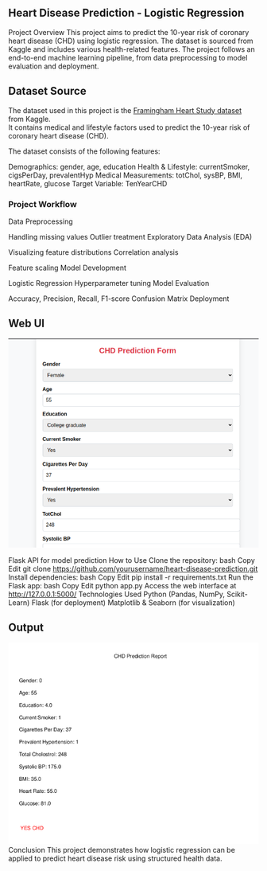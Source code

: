 ## Heart Disease Prediction - Logistic Regression
Project Overview
This project aims to predict the 10-year risk of coronary heart disease (CHD) using logistic regression. The dataset is sourced from Kaggle and includes various health-related features. The project follows an end-to-end machine learning pipeline, from data preprocessing to model evaluation and deployment.


## Dataset Source  
The dataset used in this project is the [Framingham Heart Study dataset](https://www.kaggle.com/amanajmera1/framingham-heart-study-dataset/data) from Kaggle.  
It contains medical and lifestyle factors used to predict the 10-year risk of coronary heart disease (CHD).  

The dataset consists of the following features:

Demographics: gender, age, education
Health & Lifestyle: currentSmoker, cigsPerDay, prevalentHyp
Medical Measurements: totChol, sysBP, BMI, heartRate, glucose
Target Variable: TenYearCHD

### Project Workflow
Data Preprocessing

Handling missing values
Outlier treatment
Exploratory Data Analysis (EDA)

Visualizing feature distributions
Correlation analysis

Feature scaling
Model Development

Logistic Regression
Hyperparameter tuning
Model Evaluation

Accuracy, Precision, Recall, F1-score
Confusion Matrix
Deployment

## Web UI
![web-ui](notebook/images/web.png)

Flask API for model prediction
How to Use
Clone the repository:
bash
Copy
Edit
git clone https://github.com/yourusername/heart-disease-prediction.git
Install dependencies:
bash
Copy
Edit
pip install -r requirements.txt
Run the Flask app:
bash
Copy
Edit
python app.py
Access the web interface at http://127.0.0.1:5000/
Technologies Used
Python (Pandas, NumPy, Scikit-Learn)
Flask (for deployment)
Matplotlib & Seaborn (for visualization)

## Output
![web-ui](notebook/images/result.png)
Conclusion
This project demonstrates how logistic regression can be applied to predict heart disease risk using structured health data.


